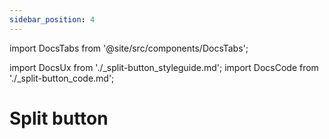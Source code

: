 ```yaml
---
sidebar_position: 4
---
```


import DocsTabs from '@site/src/components/DocsTabs';

import DocsUx from './\_split-button_styleguide.md';
import DocsCode from './\_split-button_code.md';

# Split button

<DocsTabs styleguide={DocsUx} code={DocsCode} />

